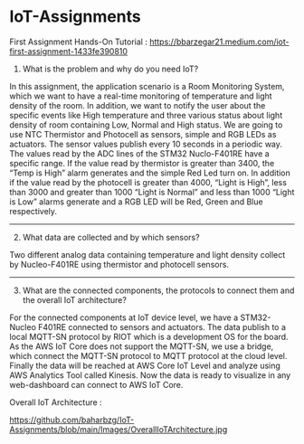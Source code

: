 # IoT-Assignments

First Assignment Hands-On Tutorial : https://bbarzegar21.medium.com/iot-first-assignment-1433fe390810


1. What is the problem and why do you need IoT?

In this assignment, the application scenario is a Room Monitoring System, which we want to have a real-time monitoring of temperature and light density of the room. In addition, we want to notify the user about the specific events like High temperature and three various status about light density of room containing Low, Normal and High status.
We are going to use NTC Thermistor and Photocell as sensors, simple and RGB LEDs as actuators.
The sensor values publish every 10 seconds in a periodic way. The values read by the ADC lines of the STM32 Nuclo-F401RE have a specific range. If the value read by thermistor is greater than 3400, the “Temp is High” alarm generates and the simple Red Led turn on. In addition if the value read by the photocell is greater than 4000, “Light is High”, less than 3000 and greater than 1000 “Light is Normal” and less than 1000 “Light is Low” alarms generate and a RGB LED will be Red, Green and Blue respectively.

***
2. What data are collected and by which sensors?

Two different analog data containing temperature and light density collect by Nucleo-F401RE using thermistor and photocell sensors.

***
3. What are the connected components, the protocols to connect them and the overall IoT architecture?

For the connected components at IoT device level, we have a STM32-Nucleo F401RE connected to sensors and actuators. The data publish to a local MQTT-SN protocol by RIOT which is a development OS for the board. As the AWS IoT Core does not support the MQTT-SN, we use a bridge, which connect the MQTT-SN protocol to MQTT protocol at the cloud level. Finally the data will be reached at AWS Core IoT Level and analyze using AWS Analytics Tool called Kinesis. Now the data is ready to visualize in any web-dashboard can connect to AWS IoT Core.

Overall IoT Architecture :

https://github.com/baharbzg/IoT-Assignments/blob/main/Images/OverallIoTArchitecture.jpg

